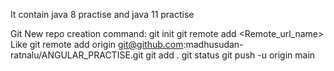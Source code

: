 It contain java 8 practise and java 11 practise



Git New repo creation command:
git init 
git remote add <Remote_url_name>  Like git remote add origin git@github.com:madhusudan-ratnalu/ANGULAR_PRACTISE.git
git add .
git status
git push -u origin main
